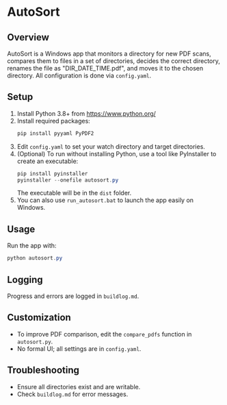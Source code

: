 # AutoSort

## Overview
AutoSort is a Windows app that monitors a directory for new PDF scans, compares them to files in a set of directories, decides the correct directory, renames the file as "DIR_DATE_TIME.pdf", and moves it to the chosen directory. All configuration is done via `config.yaml`.

## Setup
1. Install Python 3.8+ from https://www.python.org/
2. Install required packages:
   ```powershell
   pip install pyyaml PyPDF2
   ```
3. Edit `config.yaml` to set your watch directory and target directories.
4. (Optional) To run without installing Python, use a tool like PyInstaller to create an executable:
   ```powershell
   pip install pyinstaller
   pyinstaller --onefile autosort.py
   ```
   The executable will be in the `dist` folder.
5. You can also use `run_autosort.bat` to launch the app easily on Windows.

## Usage
Run the app with:
```powershell
python autosort.py
```

## Logging
Progress and errors are logged in `buildlog.md`.

## Customization
- To improve PDF comparison, edit the `compare_pdfs` function in `autosort.py`.
- No formal UI; all settings are in `config.yaml`.

## Troubleshooting
- Ensure all directories exist and are writable.
- Check `buildlog.md` for error messages.

